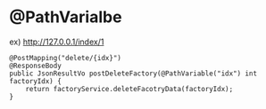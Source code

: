 # @PathVarialbe
ex) http://127.0.0.1/index/1

```
@PostMapping("delete/{idx}")
@ResponseBody
public JsonResultVo postDeleteFactory(@PathVariable("idx") int factoryIdx) {
	return factoryService.deleteFacotryData(factoryIdx);
}
```